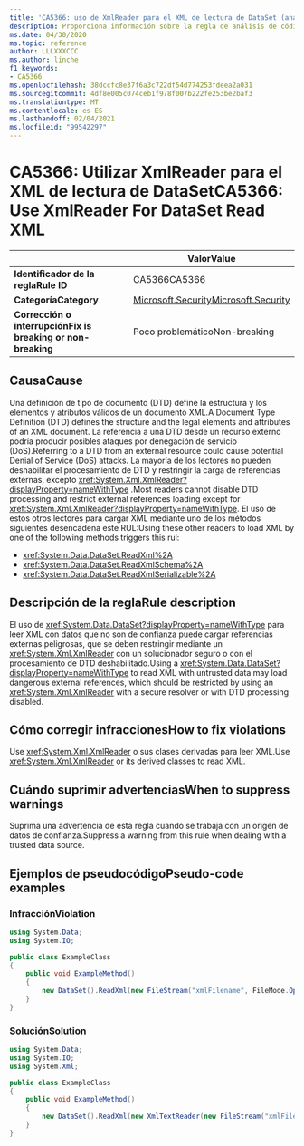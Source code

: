 ```yaml
---
title: 'CA5366: uso de XmlReader para el XML de lectura de DataSet (análisis de código)'
description: Proporciona información sobre la regla de análisis de código CA5366, incluidas las causas, cómo corregir las infracciones y cuándo suprimirlas.
ms.date: 04/30/2020
ms.topic: reference
author: LLLXXXCCC
ms.author: linche
f1_keywords:
- CA5366
ms.openlocfilehash: 38dccfc8e37f6a3c722df54d774253fdeea2a031
ms.sourcegitcommit: 4df8e005c074ceb1f978f007b222fe253be2baf3
ms.translationtype: MT
ms.contentlocale: es-ES
ms.lasthandoff: 02/04/2021
ms.locfileid: "99542297"
---
```

# <a name="ca5366-use-xmlreader-for-dataset-read-xml"></a><span data-ttu-id="5ccf3-103">CA5366: Utilizar XmlReader para el XML de lectura de DataSet</span><span class="sxs-lookup"><span data-stu-id="5ccf3-103">CA5366: Use XmlReader For DataSet Read XML</span></span>

| | <span data-ttu-id="5ccf3-104">Valor</span><span class="sxs-lookup"><span data-stu-id="5ccf3-104">Value</span></span> |
|-|-|
| <span data-ttu-id="5ccf3-105">**Identificador de la regla**</span><span class="sxs-lookup"><span data-stu-id="5ccf3-105">**Rule ID**</span></span> |<span data-ttu-id="5ccf3-106">CA5366</span><span class="sxs-lookup"><span data-stu-id="5ccf3-106">CA5366</span></span>|
| <span data-ttu-id="5ccf3-107">**Categoría**</span><span class="sxs-lookup"><span data-stu-id="5ccf3-107">**Category**</span></span> |[<span data-ttu-id="5ccf3-108">Microsoft.Security</span><span class="sxs-lookup"><span data-stu-id="5ccf3-108">Microsoft.Security</span></span>](security-warnings.md)|
| <span data-ttu-id="5ccf3-109">**Corrección o interrupción**</span><span class="sxs-lookup"><span data-stu-id="5ccf3-109">**Fix is breaking or non-breaking**</span></span> |<span data-ttu-id="5ccf3-110">Poco problemático</span><span class="sxs-lookup"><span data-stu-id="5ccf3-110">Non-breaking</span></span>|

## <a name="cause"></a><span data-ttu-id="5ccf3-111">Causa</span><span class="sxs-lookup"><span data-stu-id="5ccf3-111">Cause</span></span>

<span data-ttu-id="5ccf3-112">Una definición de tipo de documento (DTD) define la estructura y los elementos y atributos válidos de un documento XML.</span><span class="sxs-lookup"><span data-stu-id="5ccf3-112">A Document Type Definition (DTD) defines the structure and the legal elements and attributes of an XML document.</span></span> <span data-ttu-id="5ccf3-113">La referencia a una DTD desde un recurso externo podría producir posibles ataques por denegación de servicio (DoS).</span><span class="sxs-lookup"><span data-stu-id="5ccf3-113">Referring to a DTD from an external resource could cause potential Denial of Service (DoS) attacks.</span></span> <span data-ttu-id="5ccf3-114">La mayoría de los lectores no pueden deshabilitar el procesamiento de DTD y restringir la carga de referencias externas, excepto <xref:System.Xml.XmlReader?displayProperty=nameWithType> .</span><span class="sxs-lookup"><span data-stu-id="5ccf3-114">Most readers cannot disable DTD processing and restrict external references loading except for <xref:System.Xml.XmlReader?displayProperty=nameWithType>.</span></span> <span data-ttu-id="5ccf3-115">El uso de estos otros lectores para cargar XML mediante uno de los métodos siguientes desencadena este RUL:</span><span class="sxs-lookup"><span data-stu-id="5ccf3-115">Using these other readers to load XML by one of the following methods triggers this rul:</span></span>

- <xref:System.Data.DataSet.ReadXml%2A>
- <xref:System.Data.DataSet.ReadXmlSchema%2A>
- <xref:System.Data.DataSet.ReadXmlSerializable%2A>

## <a name="rule-description"></a><span data-ttu-id="5ccf3-116">Descripción de la regla</span><span class="sxs-lookup"><span data-stu-id="5ccf3-116">Rule description</span></span>

<span data-ttu-id="5ccf3-117">El uso de <xref:System.Data.DataSet?displayProperty=nameWithType> para leer XML con datos que no son de confianza puede cargar referencias externas peligrosas, que se deben restringir mediante un <xref:System.Xml.XmlReader> con un solucionador seguro o con el procesamiento de DTD deshabilitado.</span><span class="sxs-lookup"><span data-stu-id="5ccf3-117">Using a <xref:System.Data.DataSet?displayProperty=nameWithType> to read XML with untrusted data may load dangerous external references, which should be restricted by using an <xref:System.Xml.XmlReader> with a secure resolver or with DTD processing disabled.</span></span>

## <a name="how-to-fix-violations"></a><span data-ttu-id="5ccf3-118">Cómo corregir infracciones</span><span class="sxs-lookup"><span data-stu-id="5ccf3-118">How to fix violations</span></span>

<span data-ttu-id="5ccf3-119">Use <xref:System.Xml.XmlReader> o sus clases derivadas para leer XML.</span><span class="sxs-lookup"><span data-stu-id="5ccf3-119">Use <xref:System.Xml.XmlReader> or its derived classes to read XML.</span></span>

## <a name="when-to-suppress-warnings"></a><span data-ttu-id="5ccf3-120">Cuándo suprimir advertencias</span><span class="sxs-lookup"><span data-stu-id="5ccf3-120">When to suppress warnings</span></span>

<span data-ttu-id="5ccf3-121">Suprima una advertencia de esta regla cuando se trabaja con un origen de datos de confianza.</span><span class="sxs-lookup"><span data-stu-id="5ccf3-121">Suppress a warning from this rule when dealing with a trusted data source.</span></span>

## <a name="pseudo-code-examples"></a><span data-ttu-id="5ccf3-122">Ejemplos de pseudocódigo</span><span class="sxs-lookup"><span data-stu-id="5ccf3-122">Pseudo-code examples</span></span>

### <a name="violation"></a><span data-ttu-id="5ccf3-123">Infracción</span><span class="sxs-lookup"><span data-stu-id="5ccf3-123">Violation</span></span>

```csharp
using System.Data;
using System.IO;

public class ExampleClass
{
    public void ExampleMethod()
    {
        new DataSet().ReadXml(new FileStream("xmlFilename", FileMode.Open));
    }
}
```

### <a name="solution"></a><span data-ttu-id="5ccf3-124">Solución</span><span class="sxs-lookup"><span data-stu-id="5ccf3-124">Solution</span></span>

```csharp
using System.Data;
using System.IO;
using System.Xml;

public class ExampleClass
{
    public void ExampleMethod()
    {
        new DataSet().ReadXml(new XmlTextReader(new FileStream("xmlFilename", FileMode.Open)));
    }
}
```
